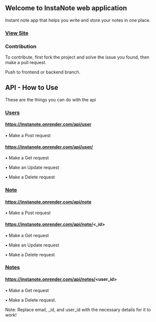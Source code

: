 ## Welcome to InstaNote web application

Instant note app that helps you write and store your notes in one place.

### [View Site](https://instanote.onrender.com)

### Contribution

To contribute, first fork the project and solve the issue you found, then make a pull request.

Push to frontend or backend branch.


## API - How to Use

These are the things you can do with the api


### <u>Users</u>

#### https://instanote.onrender.com/api/user
• Make a Post request

#### https://instanote.onrender.com/api/user/<email>
• Make a Get request

• Make an Update request

• Make a Delete request


### <u>Note</u>

#### https://instanote.onrender.com/api/note
• Make a Post request

#### https://instanote.onrender.com/api/note/<_id>
• Make a Get request

• Make an Update request

• Make a Delete request

### <u>Notes</u>

#### https://instanote.onrender.com/api/notes/<user_id>
• Make a Get request

• Make a Delete request.


Note: Replace email, _id, and user_id with the necessary details for it to work!